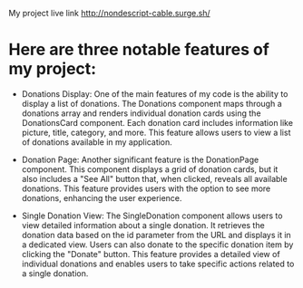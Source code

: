 My project live link
http://nondescript-cable.surge.sh/

# Here are three notable features of my project:

- Donations Display: One of the main features of my code is the ability to display a list of donations. The Donations component maps through a donations array and renders individual donation cards using the DonationsCard component. Each donation card includes information like picture, title, category, and more. This feature allows users to view a list of donations available in my application.

- Donation Page: Another significant feature is the DonationPage component. This component displays a grid of donation cards, but it also includes a "See All" button that, when clicked, reveals all available donations. This feature provides users with the option to see more donations, enhancing the user experience.

- Single Donation View: The SingleDonation component allows users to view detailed information about a single donation. It retrieves the donation data based on the id parameter from the URL and displays it in a dedicated view. Users can also donate to the specific donation item by clicking the "Donate" button. This feature provides a detailed view of individual donations and enables users to take specific actions related to a single donation.

